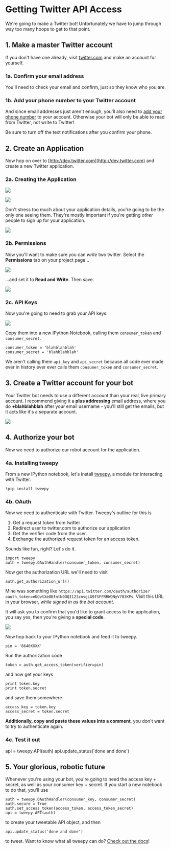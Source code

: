 # Getting Twitter API Access

We're going to make a Twitter bot! Unfortunately we have to jump through way too many hoops to get to that point.

## 1. Make a master Twitter account

If you don't have one already, visit [twitter.com](http://twitter.com) and make an account for yourself.

### 1a. Confirm your email address

You'll need to check your email and confirm, just so they know who you are.

### 1b. Add your phone number to your Twitter account

And since email addresses just aren't enough, you'll also need to [add your phone number](https://twitter.com/settings/devices) to your account. Otherwise your bot will only be able to read from Twitter, not write to Twitter!

Be sure to turn off the text notifications after you confirm your phone.

## 2. Create an Application

Now hop on over to [http://dev.twitter.com](http://dev.twitter.com) and create a new Twitter application.

### 2a. Creating the Application

![](images/twitter-2.png)

![](images/twitter-3.png)

Don't stress too much about your application details, you're going to be the only one seeing them. They're mostly important if you're getting *other* people to sign up for your application.

![](images/twitter-4.png)

### 2b. Permissions 

Now you'll want to make sure you can *write* two twitter. Select the **Permissions** tab on your project page...

![](images/twitter-5.png)

...and set it to **Read and Write**. Then save.

![](images/twitter-6.png)

### 2c. API Keys

Now you're going to need to grab your API keys.

![](images/twitter-7.png)

Copy them into a new IPython Notebook, calling them `consumer_token` and `consumer_secret`.

    consumer_token = 'blahblahblah'
    consumer_secret = 'blahblahblah'

We aren't calling them `api_key` and `api_secret` because all code ever made ever in history ever ever calls them `consumer_token` and `consumer_secret`.

## 3. Create a Twitter account for your bot

Your Twitter bot needs to use a different account than your real, live primary account. I recommend giving it a **plus addressing** email address, where you do **+blahblahblah** after your email username - you'll still get the emails, but it acts like it's a separate account.

![](images/twitter-1.png)

## 4. Authorize your bot

Now we need to authorize our robot account for the application.

### 4a. Installing tweepy

From a new IPython notebook, let's install [tweepy](http://www.tweepy.org), a module for interacting with Twitter.

    !pip install tweepy

### 4b. OAuth

Now we need to authenticate with Twitter. Tweepy's outline for this is

1. Get a request token from twitter
2. Redirect user to twitter.com to authorize our application
3. Get the verifier code from the user.
4. Exchange the authorized request token for an access token.

Sounds like fun, right? Let's do it.

    import tweepy
    auth = tweepy.OAuthHandler(consumer_token, consumer_secret)

Now get the authorization URL we'll need to visit

	auth.get_authorization_url()

Mine was something like `https://api.twitter.com/oauth/authorize?oauth_token=eUOvtXeDBfntN0OQI123znvgLG9fSFFRRWQNyV703KPs`. Visit this URL in your browser, *while signed in as the bot account*.

It will ask you to confirm that you'd like to grant access to the application, you say yes, then you're giving a **special code**.

![](images/twitter-8.png)

Now hop back to your IPython notebook and feed it to tweepy.

	pin = '8640XXXX'

Run the authorization code

	token = auth.get_access_token(verifier=pin)

and now get your keys

	print token.key 
	print token.secret

and save them somewhere

	access_key = token.key
	access_secret = token.secret
	
**Additionally, copy and paste these values into a comment**, you don't want to try to authenticate again. 

### 4c. Test it out

api = tweepy.API(auth)
api.update_status('done and done')

## 5. Your glorious, robotic future

Whenever you're using your bot, you're going to need the access key + secret, as well as your consumer key + secret. If you start a new notebook to do that, you'll use

	auth = tweepy.OAuthHandler(consumer_key, consumer_secret)
	auth.secure = True
	auth.set_access_token(access_token, access_token_secret)
	api = tweepy.API(auth)

to create your tweetable API object, and then

	api.update_status('done and done')

to tweet. Want to know what all tweepy can do? [Check out the docs](http://tweepy.readthedocs.org/en/v2.3.0/api.html#tweepy-api-twitter-api-wrapper)!